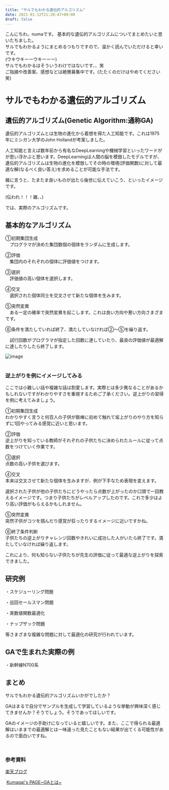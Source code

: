 ```yaml
---
title: "サルでもわかる遺伝的アルゴリズム"
date: 2021-01-12T21:20:47+09:00
draft: false
---
```


こんにちわ。numaです。
基本的な遺伝的アルゴリズムについてまとめたいと思いたちました。  
サルでもわかるようにまとめるつもりですので、温かく読んでいただけると幸いです。  
(ウキウキーーウキーーー)  
サルでもわかるはそういうわけではないです、、笑  
ご指摘や改善案、感想などは絶賛募集中です。(たたくのだけはやめてください笑)  
# サルでもわかる遺伝的アルゴリズム
## 遺伝的アルゴリズム(Genetic Algorithm:通称GA)
遺伝的アルゴリズムとは生物の進化から着想を得た人工知能です。これは1975年にミシガン大学のJohn Hollandが考案しました。

人工知能と言えば数年前から有名なDeepLearningや機械学習といったワードがが思い浮かぶと思います。DeepLearningは人間の脳を模倣したモデルですが、遺伝的アルゴリズムは生物の進化を模倣してその時の環境(評価関数)に対して最適な解(なるべく良い答え)を求めることが可能な手法です。

雑に言うと、たまたま良いものが出たら後世に伝えていこう、といったイメージです。

(伝われ！！！雑、、)

では、実際のアルゴリズムです。

## 基本的なアルゴリズム
①初期集団生成  
　プログラマが決めた集団数個の個体をランダムに生成します。

②評価  
　集団内のそれぞれの個体に評価値をつけます。

③選択  
　評価値の高い個体を選択します。

④交叉  
　選択された個体同士を交叉させて新たな個体を生みます。

⑤突然変異  
　ある一定の確率で突然変異を起こします。これは良い方向や悪い方向さまざまです。

⑥条件を満たしていれば終了、満たしていなければ②～⑤を繰り返す。

　試行回数がプログラマが指定した回数に達していたり、最良の評価値が最適解に達したりしたら終了します。  


![image](/images/ga_flow.gif)  
 

### 逆上がりを例にイメージしてみる
ここでは小難しい話や複雑な話は割愛します。実際とは多少異なることがあるかもしれないですがわかりやすさを重視するためご了承ください。逆上がりの習得を例に考えてみましょう。  

①初期集団生成  
わかりやすく言うと何百人の子供が鉄棒に初めて触れて坂上がりのやり方を知らずに1回やってみる感覚に近いと思います。

②評価  
逆上がりを知っている教師がそれぞれの子供たちに決められたルールに従って点数をつけていく作業です。

③選択  
点数の高い子供を選びます。

④交叉  
本来は交叉させて新たな個体を生みますが、例が下手なため表現を変えます。

選択された子供が他の子供たちにどうやったら点数が上がったのか口頭で一回教えるイメージです。つまり子供たちがレベルアップしたのです。これで多少はより高い評価がもらえるかもしれません。

⑤突然変異  
突然子供がコツを掴んだり感覚が狂ったりするイメージに近いですかね。

⑥終了条件判断  
子供たちの逆上がりチャレンジ回数やきれいに成功した人がいたら終了です。満たしていなければ繰り返します。


これにより、何も知らない子供たちが先生の評価に従って最適な逆上がりを探索できました。

## 研究例
・スケジューリング問題

・巡回セールスマン問題

・実数値関数最適化

・ナップザック問題

等さまざまな複雑な問題に対して最適化の研究が行われています。

## GAで生まれた実際の例
・新幹線N700系

## まとめ
サルでもわかる遺伝的アルゴリズムいかがでしたか？

GAはまるで自分でサンプルを生成して学習しているような挙動が興味深く感じてきませんか？そうでしょう。そうであってほしいです。

GAのイメージの手助けになっていると嬉しいです。また、ここで得られる最適解はいままでの最適解とは一味違った見たこともない結果が出てくる可能性があるので面白いですね。

 

### 参考資料
 
[楽天ブログ](https://plaza.rakuten.co.jp/sugowaza/diary/200707060000/)

 [Kumagai's PAGE~GAとは~](http://home.interlink.or.jp/~kumagai/genealg.htm)